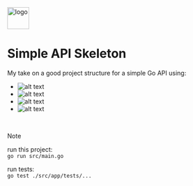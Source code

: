 <img alt="logo" height="50" src="https://go.dev/blog/go-brand/Go-Logo/SVG/Go-Logo_White.svg" title="Golang"/>

# Simple API Skeleton

My take on a good project structure for a simple Go API using: 
* ![alt text](https://img.shields.io/badge/Go-v1.18+-blue.svg)
* ![alt text](https://img.shields.io/badge/Gin-v1.9.1-gree.svg)
* ![alt text](https://img.shields.io/badge/Cors-v1.7.0-orange.svg)
* ![alt text](https://img.shields.io/badge/Viper-v1.18.2-darkgreen.svg)

<br>

> [!NOTE]
> run this project:<br>
>```go run src/main.go```<br>
>
> run tests:<br>
```go test ./src/app/tests/...```
